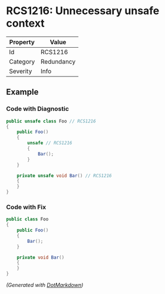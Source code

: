 # RCS1216: Unnecessary unsafe context

| Property | Value      |
| -------- | ---------- |
| Id       | RCS1216    |
| Category | Redundancy |
| Severity | Info       |

## Example

### Code with Diagnostic

```csharp
public unsafe class Foo // RCS1216
{
    public Foo()
    {
        unsafe // RCS1216
        {
            Bar();
        }
    }

    private unsafe void Bar() // RCS1216
    {
    }
}
```

### Code with Fix

```csharp
public class Foo
{
    public Foo()
    {
        Bar();
    }

    private void Bar()
    {
    }
}
```


*\(Generated with [DotMarkdown](http://github.com/JosefPihrt/DotMarkdown)\)*